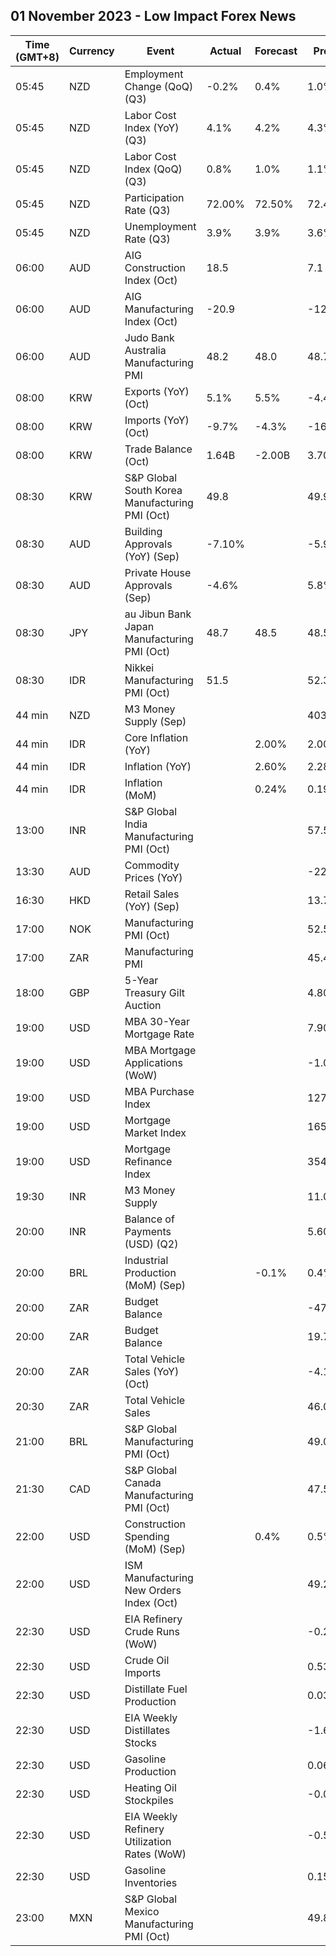 ## 01 November 2023 - Low Impact Forex News

| Time (GMT+8) | Currency | Event | Actual | Forecast | Previous |
|------|----------|-------|--------|----------|----------|
| 05:45 | NZD | Employment Change (QoQ) (Q3) | -0.2% | 0.4% | 1.0% |
| 05:45 | NZD | Labor Cost Index (YoY) (Q3) | 4.1% | 4.2% | 4.3% |
| 05:45 | NZD | Labor Cost Index (QoQ) (Q3) | 0.8% | 1.0% | 1.1% |
| 05:45 | NZD | Participation Rate (Q3) | 72.00% | 72.50% | 72.40% |
| 05:45 | NZD | Unemployment Rate (Q3) | 3.9% | 3.9% | 3.6% |
| 06:00 | AUD | AIG Construction Index (Oct) | 18.5 |  | 7.1 |
| 06:00 | AUD | AIG Manufacturing Index (Oct) | -20.9 |  | -12.8 |
| 06:00 | AUD | Judo Bank Australia Manufacturing PMI | 48.2 | 48.0 | 48.7 |
| 08:00 | KRW | Exports (YoY) (Oct) | 5.1% | 5.5% | -4.4% |
| 08:00 | KRW | Imports (YoY) (Oct) | -9.7% | -4.3% | -16.5% |
| 08:00 | KRW | Trade Balance (Oct) | 1.64B | -2.00B | 3.70B |
| 08:30 | KRW | S&P Global South Korea Manufacturing PMI (Oct) | 49.8 |  | 49.9 |
| 08:30 | AUD | Building Approvals (YoY) (Sep) | -7.10% |  | -5.90% |
| 08:30 | AUD | Private House Approvals (Sep) | -4.6% |  | 5.8% |
| 08:30 | JPY | au Jibun Bank Japan Manufacturing PMI (Oct) | 48.7 | 48.5 | 48.5 |
| 08:30 | IDR | Nikkei Manufacturing PMI (Oct) | 51.5 |  | 52.3 |
| 44 min | NZD | M3 Money Supply (Sep) |  |  | 403.4B |
| 44 min | IDR | Core Inflation (YoY) |  | 2.00% | 2.00% |
| 44 min | IDR | Inflation (YoY) |  | 2.60% | 2.28% |
| 44 min | IDR | Inflation (MoM) |  | 0.24% | 0.19% |
| 13:00 | INR | S&P Global India Manufacturing PMI (Oct) |  |  | 57.5 |
| 13:30 | AUD | Commodity Prices (YoY) |  |  | -22.0% |
| 16:30 | HKD | Retail Sales (YoY) (Sep) |  |  | 13.7% |
| 17:00 | NOK | Manufacturing PMI (Oct) |  |  | 52.5 |
| 17:00 | ZAR | Manufacturing PMI |  |  | 45.4 |
| 18:00 | GBP | 5-Year Treasury Gilt Auction |  |  | 4.803% |
| 19:00 | USD | MBA 30-Year Mortgage Rate |  |  | 7.90% |
| 19:00 | USD | MBA Mortgage Applications (WoW) |  |  | -1.0% |
| 19:00 | USD | MBA Purchase Index |  |  | 127.0 |
| 19:00 | USD | Mortgage Market Index |  |  | 165.2 |
| 19:00 | USD | Mortgage Refinance Index |  |  | 354.0 |
| 19:30 | INR | M3 Money Supply |  |  | 11.0% |
| 20:00 | INR | Balance of Payments (USD) (Q2) |  |  | 5.600B |
| 20:00 | BRL | Industrial Production (MoM) (Sep) |  | -0.1% | 0.4% |
| 20:00 | ZAR | Budget Balance |  |  | -479.700B |
| 20:00 | ZAR | Budget Balance |  |  | 19.70% |
| 20:00 | ZAR | Total Vehicle Sales (YoY) (Oct) |  |  | -4.10% |
| 20:30 | ZAR | Total Vehicle Sales |  |  | 46.02K |
| 21:00 | BRL | S&P Global Manufacturing PMI (Oct) |  |  | 49.0 |
| 21:30 | CAD | S&P Global Canada Manufacturing PMI (Oct) |  |  | 47.5 |
| 22:00 | USD | Construction Spending (MoM) (Sep) |  | 0.4% | 0.5% |
| 22:00 | USD | ISM Manufacturing New Orders Index (Oct) |  |  | 49.2 |
| 22:30 | USD | EIA Refinery Crude Runs (WoW) |  |  | -0.207M |
| 22:30 | USD | Crude Oil Imports |  |  | 0.539M |
| 22:30 | USD | Distillate Fuel Production |  |  | 0.039M |
| 22:30 | USD | EIA Weekly Distillates Stocks |  |  | -1.686M |
| 22:30 | USD | Gasoline Production |  |  | 0.063M |
| 22:30 | USD | Heating Oil Stockpiles |  |  | -0.037M |
| 22:30 | USD | EIA Weekly Refinery Utilization Rates (WoW) |  |  | -0.5% |
| 22:30 | USD | Gasoline Inventories |  |  | 0.156M |
| 23:00 | MXN | S&P Global Mexico Manufacturing PMI (Oct) |  |  | 49.80 |
